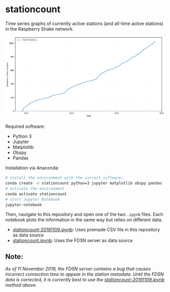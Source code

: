 # stationcount
Time series graphs of currently active stations (and all-time active stations) in the Raspberry Shake network.

![Example plot](img/online.png)

Required software:
- Python 3
- Jupyter
- Matplotlib
- Obspy
- Pandas

Installation via Anaconda:
```bash
# install the environment with the correct software:
conda create -n stationcount python=3 jupyter matplotlib obspy pandas
# activate the environment
conda activate stationcount
# start Jupyter Notebook
jupyter-notebook
```

Then, navigate to this repository and open one of the two `.ipynb` files. Each notebook plots the information in the same way but relies on different data.

- [stationcount-20191109.ipynb](stationcount-20191109.ipynb): Uses premade CSV file in this repository as data source
- [stationcount.ipynb](stationcount.ipynb): Uses the FDSN server as data source

## Note:
_As of 11 November 2019, the FDSN server contains a bug that causes incorrect connection time to appear in the station metadata. Until the FDSN data is corrected, it is currently best to use the [stationcount-20191109.ipynb](stationcount-20191109.ipynb) method above._ 